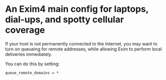 
# An Exim4 main config for laptops, dial-ups, and spotty cellular coverage

If your host is not permanently connected to the 
Internet, you may want to turn on queueing for remote 
addresses, while allowing Exim to perform local 
deliveries immediately. 

You can do this by setting:

    queue_remote_domains = *
